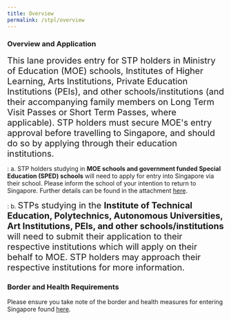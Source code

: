 ```yaml
---
title: Overview
permalink: /stpl/overview
---
```


### **Overview and Application** 

<span style="font-size:20px;">This lane provides entry for STP holders in Ministry of Education (MOE) schools, Institutes of Higher Learning, Arts Institutions, Private Education Institutions (PEIs), and other schools/institutions (and their accompanying family members on Long Term Visit Passes or Short Term Passes, where applicable). STP holders must secure MOE's entry approval before travelling to Singapore, and should do so by applying through their education institutions. </span>
<br/>

 : a. STP holders studying in **MOE schools and government funded Special Education (SPED) schools** will need to apply for entry into Singapore via their school. Please inform the school of your intention to return to Singapore. Further details can be found in the attachment [here](/pdf/moe-infosheet.pdf).
 
 : b. <span style="font-size:20px;"> STPs studying in the <b>Institute of Technical Education, Polytechnics, Autonomous Universities, Art Institutions, PEIs, and other schools/institutions</b> will need to submit their application to their respective institutions which will apply on their behalf to MOE. STP holders may approach their respective institutions for more information. </span>

### Border and Health Requirements

Please ensure you take note of the border and health measures for entering Singapore found [here](health/overview).
